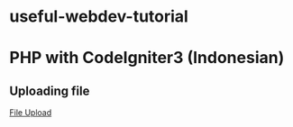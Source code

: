 # useful-webdev-tutorial

# PHP with CodeIgniter3 (Indonesian)
## Uploading file
[File Upload](https://www.youtube.com/watch?v=UYrUFUaJy2o)
